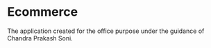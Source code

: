 # Ecommerce
The application created for the office purpose under the guidance of Chandra Prakash Soni.
